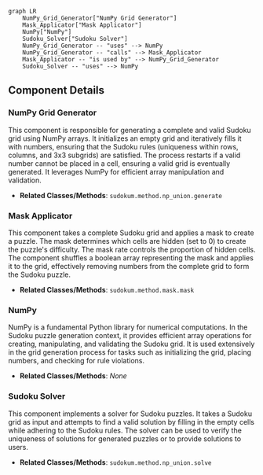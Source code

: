 ```mermaid
graph LR
    NumPy_Grid_Generator["NumPy Grid Generator"]
    Mask_Applicator["Mask Applicator"]
    NumPy["NumPy"]
    Sudoku_Solver["Sudoku Solver"]
    NumPy_Grid_Generator -- "uses" --> NumPy
    NumPy_Grid_Generator -- "calls" --> Mask_Applicator
    Mask_Applicator -- "is used by" --> NumPy_Grid_Generator
    Sudoku_Solver -- "uses" --> NumPy
```

## Component Details

### NumPy Grid Generator
This component is responsible for generating a complete and valid Sudoku grid using NumPy arrays. It initializes an empty grid and iteratively fills it with numbers, ensuring that the Sudoku rules (uniqueness within rows, columns, and 3x3 subgrids) are satisfied. The process restarts if a valid number cannot be placed in a cell, ensuring a valid grid is eventually generated. It leverages NumPy for efficient array manipulation and validation.
- **Related Classes/Methods**: `sudokum.method.np_union.generate`

### Mask Applicator
This component takes a complete Sudoku grid and applies a mask to create a puzzle. The mask determines which cells are hidden (set to 0) to create the puzzle's difficulty. The mask rate controls the proportion of hidden cells. The component shuffles a boolean array representing the mask and applies it to the grid, effectively removing numbers from the complete grid to form the Sudoku puzzle.
- **Related Classes/Methods**: `sudokum.method.mask.mask`

### NumPy
NumPy is a fundamental Python library for numerical computations. In the Sudoku puzzle generation context, it provides efficient array operations for creating, manipulating, and validating the Sudoku grid. It is used extensively in the grid generation process for tasks such as initializing the grid, placing numbers, and checking for rule violations.
- **Related Classes/Methods**: _None_

### Sudoku Solver
This component implements a solver for Sudoku puzzles. It takes a Sudoku grid as input and attempts to find a valid solution by filling in the empty cells while adhering to the Sudoku rules. The solver can be used to verify the uniqueness of solutions for generated puzzles or to provide solutions to users.
- **Related Classes/Methods**: `sudokum.method.np_union.solve`
